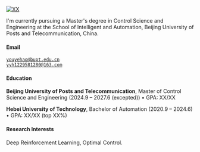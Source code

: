 [![XX](https://img.shields.io/badge/XX-github-blue?logo=github)](https://github.com/XX)

I'm currently pursuing a Master's degree in Control Science and Engineering
 at the School of Intelligent and Automation, Beijing University of Posts and Telecommunication, China.

#### Email  
<code>youyehao@bupt.edu.cn</code>  
<code>yyh1229581280@163.com</code>

#### Education  
 
**Beijing University of Posts and Telecommunication**, Master of Control Science and Engineering (2024.9 – 2027.6 (excepted))
• GPA: XX/XX  

**Hebei University of Technology**, Bachelor of Automation (2020.9 – 2024.6)  
• GPA: XX/XX (top XX%)  

#### Research Interests  
Deep Reinforcement Learning, Optimal Control.